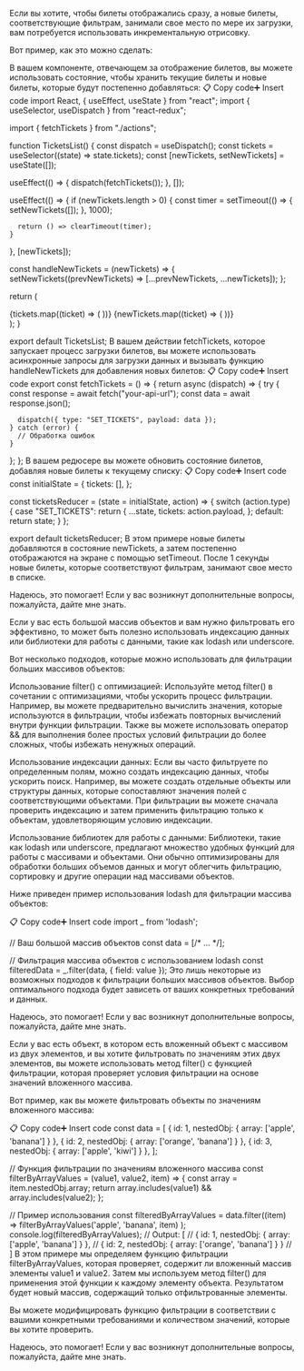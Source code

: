 Если вы хотите, чтобы билеты отображались сразу, а новые билеты, соответствующие фильтрам, занимали свое место по мере их загрузки, вам потребуется использовать инкрементальную отрисовку.

Вот пример, как это можно сделать:

В вашем компоненте, отвечающем за отображение билетов, вы можете использовать состояние, чтобы хранить текущие билеты и новые билеты, которые будут постепенно добавляться:
📋 Copy code➕ Insert code
import React, { useEffect, useState } from "react";
import { useSelector, useDispatch } from "react-redux";

import { fetchTickets } from "./actions";

function TicketsList() {
const dispatch = useDispatch();
const tickets = useSelector((state) => state.tickets);
const [newTickets, setNewTickets] = useState([]);

useEffect(() => {
dispatch(fetchTickets());
}, []);

useEffect(() => {
if (newTickets.length > 0) {
const timer = setTimeout(() => {
setNewTickets([]);
}, 1000);

      return () => clearTimeout(timer);
    }

}, [newTickets]);

const handleNewTickets = (newTickets) => {
setNewTickets((prevNewTickets) => [...prevNewTickets, ...newTickets]);
};

return (

<div>
{tickets.map((ticket) => (
<Ticket key={ticket.id} ticket={ticket} />
))}
{newTickets.map((ticket) => (
<Ticket key={ticket.id} ticket={ticket} />
))}
</div>
);
}

export default TicketsList;
В вашем действии fetchTickets, которое запускает процесс загрузки билетов, вы можете использовать асинхронные запросы для загрузки данных и вызывать функцию handleNewTickets для добавления новых билетов:
📋 Copy code➕ Insert code
export const fetchTickets = () => {
return async (dispatch) => {
try {
const response = await fetch("your-api-url");
const data = await response.json();

      dispatch({ type: "SET_TICKETS", payload: data });
    } catch (error) {
      // Обработка ошибок
    }

};
};
В вашем редюсере вы можете обновить состояние билетов, добавляя новые билеты к текущему списку:
📋 Copy code➕ Insert code
const initialState = {
tickets: [],
};

const ticketsReducer = (state = initialState, action) => {
switch (action.type) {
case "SET_TICKETS":
return {
...state,
tickets: action.payload,
};
default:
return state;
}
};

export default ticketsReducer;
В этом примере новые билеты добавляются в состояние newTickets, а затем постепенно отображаются на экране с помощью setTimeout. После 1 секунды новые билеты, которые соответствуют фильтрам, занимают свое место в списке.

Надеюсь, это помогает! Если у вас возникнут дополнительные вопросы, пожалуйста, дайте мне знать.

Если у вас есть большой массив объектов и вам нужно фильтровать его эффективно, то может быть полезно использовать индексацию данных или библиотеки для работы с данными, такие как lodash или underscore.

Вот несколько подходов, которые можно использовать для фильтрации больших массивов объектов:

Использование filter() с оптимизацией: Используйте метод filter() в сочетании с оптимизациями, чтобы ускорить процесс фильтрации. Например, вы можете предварительно вычислить значения, которые используются в фильтрации, чтобы избежать повторных вычислений внутри функции фильтрации. Также вы можете использовать оператор && для выполнения более простых условий фильтрации до более сложных, чтобы избежать ненужных операций.

Использование индексации данных: Если вы часто фильтруете по определенным полям, можно создать индексацию данных, чтобы ускорить поиск. Например, вы можете создать отдельные объекты или структуры данных, которые сопоставляют значения полей с соответствующими объектами. При фильтрации вы можете сначала проверить индексацию и затем применить фильтрацию только к объектам, удовлетворяющим условию индексации.

Использование библиотек для работы с данными: Библиотеки, такие как lodash или underscore, предлагают множество удобных функций для работы с массивами и объектами. Они обычно оптимизированы для обработки больших объемов данных и могут облегчить фильтрацию, сортировку и другие операции над массивами объектов.

Ниже приведен пример использования lodash для фильтрации массива объектов:

📋 Copy code➕ Insert code
import \_ from 'lodash';

// Ваш большой массив объектов
const data = [/* ... */];

// Фильтрация массива объектов с использованием lodash
const filteredData = \_.filter(data, { field: value });
Это лишь некоторые из возможных подходов к фильтрации больших массивов объектов. Выбор оптимального подхода будет зависеть от ваших конкретных требований и данных.

Надеюсь, это помогает! Если у вас возникнут дополнительные вопросы, пожалуйста, дайте мне знать.

Если у вас есть объект, в котором есть вложенный объект с массивом из двух элементов, и вы хотите фильтровать по значениям этих двух элементов, вы можете использовать метод filter() с функцией фильтрации, которая проверяет условия фильтрации на основе значений вложенного массива.

Вот пример, как вы можете фильтровать объекты по значениям вложенного массива:

📋 Copy code➕ Insert code
const data = [
{ id: 1, nestedObj: { array: ['apple', 'banana'] } },
{ id: 2, nestedObj: { array: ['orange', 'banana'] } },
{ id: 3, nestedObj: { array: ['apple', 'kiwi'] } },
];

// Функция фильтрации по значениям вложенного массива
const filterByArrayValues = (value1, value2, item) => {
const array = item.nestedObj.array;
return array.includes(value1) && array.includes(value2);
};

// Пример использования
const filteredByArrayValues = data.filter((item) =>
filterByArrayValues('apple', 'banana', item)
);
console.log(filteredByArrayValues);
// Output: [
// { id: 1, nestedObj: { array: ['apple', 'banana'] } },
// { id: 2, nestedObj: { array: ['orange', 'banana'] } }
// ]
В этом примере мы определяем функцию фильтрации filterByArrayValues, которая проверяет, содержит ли вложенный массив элементы value1 и value2. Затем мы используем метод filter() для применения этой функции к каждому элементу объекта. Результатом будет новый массив, содержащий только отфильтрованные элементы.

Вы можете модифицировать функцию фильтрации в соответствии с вашими конкретными требованиями и количеством значений, которые вы хотите проверить.

Надеюсь, это помогает! Если у вас возникнут дополнительные вопросы, пожалуйста, дайте мне знать.

